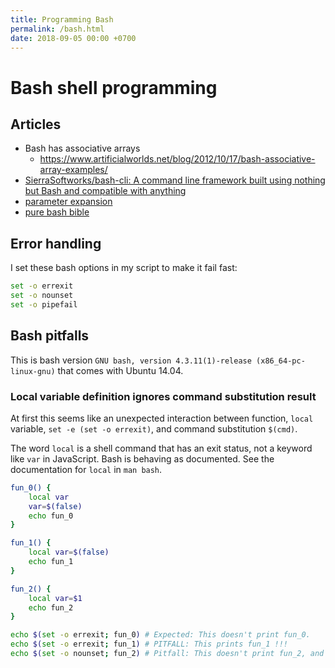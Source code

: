```yaml
---
title: Programming Bash
permalink: /bash.html
date: 2018-09-05 00:00 +0700
---
```


# Bash shell programming

## Articles

- Bash has associative arrays
    - https://www.artificialworlds.net/blog/2012/10/17/bash-associative-array-examples/
- [SierraSoftworks/bash-cli: A command line framework built using nothing but Bash and compatible with anything](https://github.com/SierraSoftworks/bash-cli)
- [parameter expansion](http://wiki.bash-hackers.org/syntax/pe)
- [pure bash bible](https://github.com/dylanaraps/pure-bash-bible)

## Error handling

I set these bash options in my script to make it fail fast:

```bash
set -o errexit
set -o nounset
set -o pipefail
```

## Bash pitfalls

This is bash version `GNU bash, version 4.3.11(1)-release (x86_64-pc-linux-gnu)` that comes with Ubuntu 14.04.

### Local variable definition ignores command substitution result

At first this seems like an unexpected interaction between function, `local` variable, `set -e (set -o errexit)`, and command substitution `$(cmd)`.

The word `local` is a shell command that has an exit status, not a keyword like `var` in JavaScript.
Bash is behaving as documented.
See the documentation for `local` in `man bash`.

```bash
fun_0() {
    local var
    var=$(false)
    echo fun_0
}

fun_1() {
    local var=$(false)
    echo fun_1
}

fun_2() {
    local var=$1
    echo fun_2
}

echo $(set -o errexit; fun_0) # Expected: This doesn't print fun_0.
echo $(set -o errexit; fun_1) # PITFALL: This prints fun_1 !!!
echo $(set -o nounset; fun_2) # Pitfall: This doesn't print fun_2, and aborts with "bash: $1: unbound variable".

```
